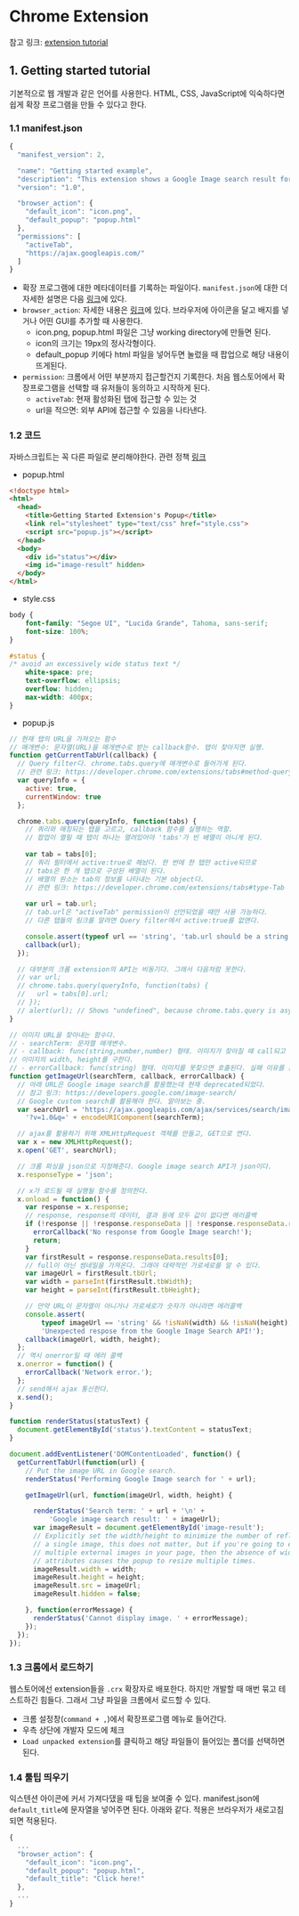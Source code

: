 # Chrome Extension

참고 링크: [extension tutorial](https://developer.chrome.com/extensions/getstarted)

## 1. Getting started tutorial

기본적으로 웹 개발과 같은 언어를 사용한다. HTML, CSS, JavaScript에 익숙하다면 쉽게 확장 프로그램을 만들 수 있다고 한다.

### 1.1 manifest.json

```js
{
  "manifest_version": 2,

  "name": "Getting started example",
  "description": "This extension shows a Google Image search result for the current page",
  "version": "1.0",

  "browser_action": {
    "default_icon": "icon.png",
    "default_popup": "popup.html"
  },
  "permissions": [
    "activeTab",
    "https://ajax.googleapis.com/"
  ]
}
```

- 확장 프로그램에 대한 메타데이터를 기록하는 파일이다. `manifest.json`에 대한 더 자세한 설명은 다음 [링크](https://developer.chrome.com/extensions/manifest)에 있다.
- `browser_action`: 자세한 내용은 [링크](https://developer.chrome.com/extensions/browserAction)에 있다. 브라우저에 아이콘을 달고 배지를 넣거나 어떤 GUI를 추가할 때 사용한다.
    + icon.png, popup.html 파일은 그냥 working directory에 만들면 된다.
    + icon의 크기는 19px의 정사각형이다.
    + default_popup 키에다 html 파일을 넣어두면 눌렀을 때 팝업으로 해당 내용이 뜨게된다.
- `permission`: 크롬에서 어떤 부분까지 접근할건지 기록한다. 처음 웹스토어에서 확장프로그램을 선택할 때 유저들이 동의하고 시작하게 된다.
    + `activeTab`: 현재 활성화된 탭에 접근할 수 있는 것
    + url을 적으면: 외부 API에 접근할 수 있음을 나타낸다.

### 1.2 코드

자바스크립트는 꼭 다른 파일로 분리해야한다. 관련 정책 [링크](https://developer.chrome.com/extensions/contentSecurityPolicy)

- popup.html

```html
<!doctype html>
<html>
  <head>
    <title>Getting Started Extension's Popup</title>
    <link rel="stylesheet" type="text/css" href="style.css">
    <script src="popup.js"></script>
  </head>
  <body>
    <div id="status"></div>
    <img id="image-result" hidden>
  </body>
</html>
```

- style.css

```css
body {
    font-family: "Segoe UI", "Lucida Grande", Tahoma, sans-serif;
    font-size: 100%;
}

#status {
/* avoid an excessively wide status text */
    white-space: pre;
    text-overflow: ellipsis;
    overflow: hidden;
    max-width: 400px;
}
```

- popup.js

```js
// 현재 탭의 URL을 가져오는 함수
// 매개변수: 문자열(URL)을 매개변수로 받는 callback함수. 탭이 찾아지면 실행.
function getCurrentTabUrl(callback) {
  // Query filter다. chrome.tabs.query에 매개변수로 들어가게 된다.
  // 관련 링크: https://developer.chrome.com/extensions/tabs#method-query
  var queryInfo = {
    active: true,
    currentWindow: true
  };

  chrome.tabs.query(queryInfo, function(tabs) {
    // 쿼리와 매칭되는 탭을 고르고, callback 함수를 실행하는 역할.
    // 팝업이 열릴 때 탭이 하나는 열려있어야 'tabs'가 빈 배열이 아니게 된다.
    
    var tab = tabs[0];
    // 쿼리 필터에서 active:true로 해놨다. 한 번에 한 탭만 active되므로
    // tabs은 한 개 탭으로 구성된 배열이 된다.
    // 배열의 원소는 tab의 정보를 나타내는 기본 object다.
    // 관련 링크: https://developer.chrome.com/extensions/tabs#type-Tab
    
    var url = tab.url;
    // tab.url은 "activeTab" permission이 선언되었을 때만 사용 가능하다.
    // 다른 탭들의 링크를 알려면 Query filter에서 active:true를 없앤다.

    console.assert(typeof url == 'string', 'tab.url should be a string');
    callback(url);
  });

  // 대부분의 크롬 extension의 API는 비동기다. 그래서 다음처럼 못한다.
  // var url;
  // chrome.tabs.query(queryInfo, function(tabs) {
  //   url = tabs[0].url;
  // });
  // alert(url); // Shows "undefined", because chrome.tabs.query is async.
}

// 이미지 URL을 찾아내는 함수다.
// - searchTerm: 문자열 매개변수.
// - callback: func(string,number,number) 형태. 이미지가 찾아질 때 call되고
// 이미지의 width, height를 구한다.
// - errorCallback: func(string) 형태. 이미지를 못찾으면 호출된다. 실패 이유를 문자열로 받는 함수다.
function getImageUrl(searchTerm, callback, errorCallback) {
  // 아래 URL은 Google image search를 활용했는데 현재 deprecated되었다.
  // 참고 링크: https://developers.google.com/image-search/
  // Google custom search를 활용해야 한다. 알아보는 중.
  var searchUrl = 'https://ajax.googleapis.com/ajax/services/search/images' +
    '?v=1.0&q=' + encodeURIComponent(searchTerm);

  // ajax를 활용하기 위해 XMLHttpRequest 객체를 만들고, GET으로 연다.
  var x = new XMLHttpRequest();
  x.open('GET', searchUrl);

  // 크롬 파싱을 json으로 지정해준다. Google image search API가 json이다.
  x.responseType = 'json';

  // x가 로드될 때 실행될 함수를 정의한다.
  x.onload = function() {
    var response = x.response;
    // response, response의 데이터, 결과 등에 모두 값이 없다면 에러콜백
    if (!response || !response.responseData || !response.responseData.results || response.responseData.results.length === 0) {
      errorCallback('No response from Google Image search!');
      return;
    }
    var firstResult = response.responseData.results[0];
    // full이 아닌 썸네일을 가져온다. 그래야 대략적인 가로세로를 알 수 있다.
    var imageUrl = firstResult.tbUrl;
    var width = parseInt(firstResult.tbWidth);
    var height = parseInt(firstResult.tbHeight);

    // 만약 URL이 문자열이 아니거나 가로세로가 숫자가 아니라면 에러콜백
    console.assert(
        typeof imageUrl == 'string' && !isNaN(width) && !isNaN(height),
        'Unexpected respose from the Google Image Search API!');
    callback(imageUrl, width, height);
  };
  // 역시 onerror일 때 에러 콜백
  x.onerror = function() {
    errorCallback('Network error.');
  };
  // send해서 ajax 통신한다.
  x.send();
}

function renderStatus(statusText) {
  document.getElementById('status').textContent = statusText;
}

document.addEventListener('DOMContentLoaded', function() {
  getCurrentTabUrl(function(url) {
    // Put the image URL in Google search.
    renderStatus('Performing Google Image search for ' + url);

    getImageUrl(url, function(imageUrl, width, height) {

      renderStatus('Search term: ' + url + '\n' +
          'Google image search result: ' + imageUrl);
      var imageResult = document.getElementById('image-result');
      // Explicitly set the width/height to minimize the number of reflows. For
      // a single image, this does not matter, but if you're going to embed
      // multiple external images in your page, then the absence of width/height
      // attributes causes the popup to resize multiple times.
      imageResult.width = width;
      imageResult.height = height;
      imageResult.src = imageUrl;
      imageResult.hidden = false;

    }, function(errorMessage) {
      renderStatus('Cannot display image. ' + errorMessage);
    });
  });
});
```

### 1.3 크롬에서 로드하기

웹스토어에선 extension들을 `.crx` 확장자로 배포한다. 하지만 개발할 때 매번 묶고 테스트하긴 힘들다. 그래서 그냥 파일을 크롬에서 로드할 수 있다.

- 크롬 설정창(`command + ,`)에서 확장프로그램 메뉴로 들어간다.
- 우측 상단에 개발자 모드에 체크
- `Load unpacked extension`를 클릭하고 해당 파일들이 들어있는 폴더를 선택하면 된다.

### 1.4 툴팁 띄우기

익스텐션 아이콘에 커서 가져다댔을 때 팁을 보여줄 수 있다. manifest.json에 `default_title`에 문자열을 넣어주면 된다. 아래와 같다. 적용은 브라우저가 새로고침되면 적용된다.

```js
{
  ...
  "browser_action": {
    "default_icon": "icon.png",
    "default_popup": "popup.html",
    "default_title": "Click here!"
  },
  ...
}
```
